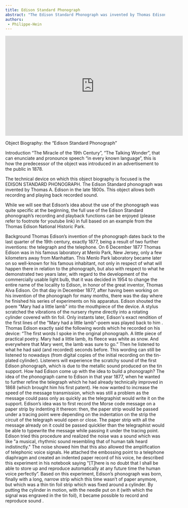 ```yaml
---
title: Edison Standard Phonograph
abstract: "The Edison Standard Phonograph was invented by Thomas Edison."
authors:
 - Philippe-Hein
---
```

<iframe width="560" height="315" src="https://www.youtube.com/embed/4koqcfAzSCQ?si=iVnTs7PlUtOgVFY8" title="YouTube video player" frameborder="0" allow="accelerometer; autoplay; clipboard-write; encrypted-media; gyroscope; picture-in-picture; web-share" allowfullscreen></iframe>




Object Biography: the “Edison Standard Phonograph”

Introduction 
“The Miracle of the 19th Century”, “The Talking Wonder”, that can enunciate and pronounce speech “in every known language”, this is how the predecessor of the object was introduced in an advertisement to the public in 1878.
  

The technical device on which this object biography is focused is the EDISON STANDARD PHONOGRAPH. The Edison Standard phonograph was invented by Thomas A. Edison in the late 1800s. This object allows both recording and playing back recorded sound. 

While we will see that Edison’s idea about the use of the phonograph was quite specific at the beginning, the full use of the Edison Standard phonograph’s recording and playback functions can be enjoyed   (please refer to footnote for youtube link) in full based on an example from the Thomas Edison National Historic Park. 



Background
Thomas Edison’s invention of the phonograph dates back to the last quarter of the 19th century, exactly 1877, being a result of two further inventions: the telegraph and the telephone.
On 6 December 1877 Thomas Edison was in his famous laboratory at Menlo Park, New Jersey, only a few kilometers away from Manhattan. This Menlo Park laboratory became later on so well-known for his famous inhabitant, not only in respect of what will happen there in relation to the phonograph, but also with respect to what he demonstrated two years later, with regard to the development of the commercially usable light bulb, that it was decided in 1954 to change the entire name of the locality  to Edison, in honor of the great inventor, Thomas Alva Edison. 
On that day in December 1877, after having been working on his invention of the phonograph for many months, there was the day where he finished his series of experiments on his apparatus. Edison shouted the poem "Mary had a little lamb" into the mouthpiece of the device. A stylus scratched the vibrations of the nursery rhyme directly into a rotating cylinder covered with tin foil. Only instants later, Edison's exact rendition of the first lines of the "Mary had a little lamb"-poem was played back to him . 
Thomas Edison exactly said the following words which he recorded on his device: “The first words I spoke in the original phonograph. A little piece of practical poetry. Mary had a little lamb, its fleece was white as snow. And everywhere that Mary went, the lamb was sure to go.” Then he listened to what he had said (and recorded) seconds before. This wording can still be listened to nowadays (from digital copies of the initial recording on the tin-plated cylinder). Listeners will experience the scratchy sound of the first Edison phonograph, which is due to the metallic sound produced on the tin support.
How had Edison come up with the idea to build a phonograph? 
The idea of the phonograph came to Edison in that year 1877, when he wanted to further refine the telegraph which he had already technically improved in 1868 (which brought him his first patent). He now wanted to increase the speed of the message transmission, which was still a problem as the message could pass only as quickly as the telegraphist would write it on the support. 
Edison’s idea was to first record the Morse code message on a paper strip by indenting it thereon: then, the paper strip would be passed under a tracing point were depending on the indentation on the strip the circuit of the telegraph would open or close. The paper strip with all the message already on it could be passed quicklier than the telegraphist would be able to typewrite the message while passing it under the tracing point. Edison tried this procedure and realized the noise was a sound which was like "a musical, rhythmic sound resembling that of human talk heard indistinctly." 
The noise showed him that this also allowed the amplification of telephonic voice signals. He attached the embossing point to a telephone diaphragm and created an indented paper record of his voice, he described this experiment in his notebook saying "[T]here is no doubt that I shall be able to store up and reproduce automatically at any future time the human voice perfectly”. 
Based on this experiment, Edison’s phonograph was born, finally with a long, narrow strip which this time wasn’t of paper anymore, but which was a thin tin foil strip which was fixed around a cylinder. By putting the cylinder in motion, with the needle put on it (with which the signal was engraved in the tin foil), it became possible to record and reproduce sound . 
